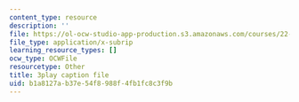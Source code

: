 ```yaml
---
content_type: resource
description: ''
file: https://ol-ocw-studio-app-production.s3.amazonaws.com/courses/22-01-introduction-to-nuclear-engineering-and-ionizing-radiation-fall-2016/b1a8127ab37e54f8988f4fb1fc8c3f9b_nAtTW8ZW33s.vtt
file_type: application/x-subrip
learning_resource_types: []
ocw_type: OCWFile
resourcetype: Other
title: 3play caption file
uid: b1a8127a-b37e-54f8-988f-4fb1fc8c3f9b
---
```

